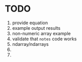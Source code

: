 TODO
====

1. provide equation
2. example output results
3. non-numeric array example
4. validate that `notes` code works
5. ndarray/ndarrays
6. 
7. 
